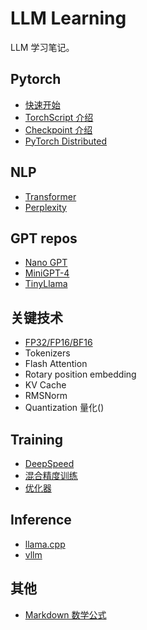 # LLM Learning

LLM 学习笔记。

## Pytorch
- [快速开始](./pytorch/quickstart/README.md)
- [TorchScript 介绍](./pytorch/torchscript/README.md)
- [Checkpoint 介绍](./pytorch/checkpoint/README.md)
- [PyTorch Distributed](./pytorch/distributed/README.md)

## NLP
- [Transformer](./nlp/transformer/README.md)
- [Perplexity](./nlp/Perplexity.md)

## GPT repos
- [Nano GPT](./GPT/nanoGPT/README.md)
- [MiniGPT-4](./GPT/miniGPT4/README.md)
- [TinyLlama](./GPT/TinyLlama/README.md)

## 关键技术
- [FP32/FP16/BF16](./technology/precision/fp32_fp16_bf16.md)
- Tokenizers
- Flash Attention
- Rotary position embedding
- KV Cache
- RMSNorm
- Quantization 量化()

## Training
- [DeepSpeed](./DeepSpeed/README.md)
- [混合精度训练](./training/amp/README.md)
- [优化器](./training/optimizer/README.md)

## Inference
- [llama.cpp](./inference/llama.cpp/README.md)
- [vllm](./inference/vllm/README.md)

## 其他

- [Markdown 数学公式](https://www.cnblogs.com/bytesfly/p/markdown-formula.html)
